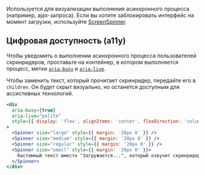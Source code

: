 Используется для визуализации выполнения асинхронного процесса (например, ajax-запроса). Если вы хотите заблокировать интерфейс на момент загрузки, используйте [ScreenSpinner](https://vkcom.github.io/VKUI/#/ScreenSpinner).

## Цифровая доступность (a11y)

Чтобы уведомить о выполнении асинхронного процесса пользователей скринридеров, проставьте на контейнер, в котором выполняется процесс, метки [`aria-busy`](https://doka.guide/a11y/aria-busy/) и [`aria-live`](https://doka.guide/a11y/aria-live/).

Чтобы заменить текст, который прочитает скринридер, передайте его в `children`. Он будет скрыт визуально, но останется доступным для ассистивных технологий.

```jsx { "props": { "layout": false, "iframe": false } }
<div
  aria-busy={true}
  aria-live="polite"
  style={{ display: 'flex', alignItems: 'center', flexDirection: 'column' }}
>
  <Spinner size="large" style={{ margin: '20px 0' }} />
  <Spinner size="medium" style={{ margin: '20px 0' }} />
  <Spinner size="regular" style={{ margin: '20px 0' }} />
  <Spinner size="small" style={{ margin: '20px 0' }}>
    Кастомный текст вместо "Загружается...", который озвучит скринридер
  </Spinner>
</div>
```
